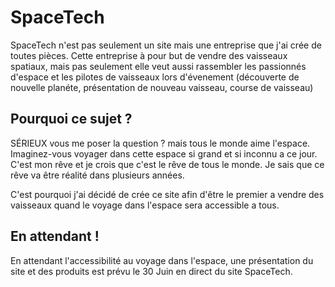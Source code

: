 # SpaceTech

SpaceTech n'est pas seulement un site mais une entreprise que j'ai crée de toutes pièces.
Cette entreprise à pour but de vendre des vaisseaux spatiaux,
mais pas seulement elle veut aussi rassembler les passionnés d'espace et les pilotes de vaisseaux lors d'évenement (découverte de nouvelle planéte, présentation de nouveau vaisseau, course de vaisseau)

## Pourquoi ce sujet ?

SÉRIEUX vous me poser la question ? mais tous le monde aime l'espace. Imaginez-vous voyager dans cette espace si grand et si inconnu a ce jour.
C'est mon rêve et je crois que c'est le rêve de tous le monde. Je sais que ce rêve va être réalité dans plusieurs années.

C'est pourquoi j'ai décidé de crée ce site afin d'être le premier a vendre des vaisseaux quand le voyage dans l'espace sera accessible a tous.

## En attendant !

En attendant l'accessibilité au voyage dans l'espace, une présentation du site et des produits est prévu le 30 Juin en direct du site SpaceTech.
